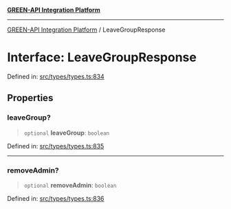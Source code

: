 [**GREEN-API Integration Platform**](../README.md)

***

[GREEN-API Integration Platform](../globals.md) / LeaveGroupResponse

# Interface: LeaveGroupResponse

Defined in: [src/types/types.ts:834](https://github.com/green-api/greenapi-integration/blob/1e2009040b9fbee0c78f6935b3e8b1d1b6550313/src/types/types.ts#L834)

## Properties

### leaveGroup?

> `optional` **leaveGroup**: `boolean`

Defined in: [src/types/types.ts:835](https://github.com/green-api/greenapi-integration/blob/1e2009040b9fbee0c78f6935b3e8b1d1b6550313/src/types/types.ts#L835)

***

### removeAdmin?

> `optional` **removeAdmin**: `boolean`

Defined in: [src/types/types.ts:836](https://github.com/green-api/greenapi-integration/blob/1e2009040b9fbee0c78f6935b3e8b1d1b6550313/src/types/types.ts#L836)
